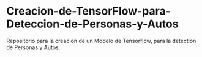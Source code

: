 # Creacion-de-TensorFlow-para-Deteccion-de-Personas-y-Autos
Repositorio para la creacion de un Modelo de Tensorflow, para  la detection de Personas y Autos. 
